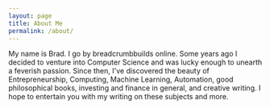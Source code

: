 ```yaml
---
layout: page
title: About Me
permalink: /about/
---
```


My name is Brad. I go by breadcrumbbuilds online. Some years ago I decided to venture into Computer Science and was lucky enough to unearth a feverish passion. Since then, I've discovered the beauty of Entrepreneurship, Computing, Machine Learning, Automation, good philosophical books, investing and finance in general, and creative writing. I hope to entertain you with my writing on these subjects and more.
